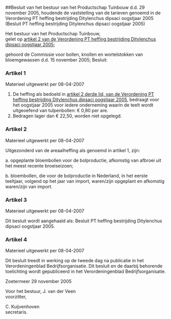 <meta http-equiv='Content-Type' content='text/html; charset=utf-8' />

##Besluit van het bestuur van het Productschap Tuinbouw d.d. 29 november 2005, houdende de vaststelling van de tarieven genoemd in de Verordening PT heffing bestrijding Ditylenchus dipsaci oogstjaar 2005 (Besluit PT heffing bestrijding Ditylenchus dipsaci oogstjaar 2005)

Het bestuur van het Productschap Tuinbouw,  
gelet op [artikel 2 van de Verordening PT heffing bestrijding Ditylenchus dipsaci oogstjaar 2005](../../../../../../../../../../pbo/verordening/pt/heffing/bestrijding/ditylenchus/dipsaci/oogstjaar/2005/BWBR0018239/README.md);

gehoord de Commissie voor bollen, knollen en wortelstokken van bloemgewassen d.d. 15 november 2005;
Besluit:    

### Artikel  1  
Materieel uitgewerkt per 08-04-2007 

1.  De heffing als bedoeld in [artikel 2 derde lid, van de Verordening PT heffing bestrijding Ditylenchus dipsaci oogstjaar 2005](../../../../../../../../../../pbo/verordening/pt/heffing/bestrijding/ditylenchus/dipsaci/oogstjaar/2005/BWBR0018239/README.md), bedraagt voor het oogstjaar 2005 voor iedere onderneming waarin de teelt wordt uitgeoefend van tulpenbollen: € 0,80 per are.   
2.  Bedragen lager dan € 22,50, worden niet opgelegd.  

### Artikel  2  
Materieel uitgewerkt per 08-04-2007 

Uitgezonderd van de areaalheffing als genoemd in artikel 1, zijn: 

a. opgeplante bloembollen voor de bolproductie, afkomstig van afbroei uit het meest recente broeiseizoen;  

b. bloembollen, die voor de bolproductie in Nederland, in het eerste teeltjaar, volgend op het jaar van import, waren/zijn opgeplant en afkomstig waren/zijn van import.   

### Artikel  3  
Materieel uitgewerkt per 08-04-2007 

Dit besluit wordt aangehaald als: Besluit PT heffing bestrijding Ditylenchus dipsaci oogstjaar 2005. 

### Artikel  4  
Materieel uitgewerkt per 08-04-2007 

Dit besluit treedt in werking op de tweede dag na publicatie in het Verordeningenblad Bedrijfsorganisatie. 
Dit besluit en de daarbij behorende toelichting wordt gepubliceerd in het Verordeningenblad Bedrijfsorganisatie.   

Zoetermeer 
29 november 2005   

Voor het bestuur, 
J. van der Veen  
voorzitter,  

C. Kuijvenhoven  
secretaris.    
